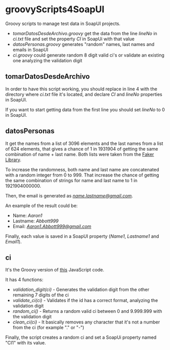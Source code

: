 # groovyScripts4SoapUI
Groovy scripts to manage test data in SoapUI projects.

- *tomarDatosDesdeArchivo.groovy* get the data from the line *lineNo* in *ci.txt* file and set the property *CI* in SoapUi with that value
- *datosPersonas.groovy* generates "random" names, last names and emails in SoapUI
- *ci.groovy* could generate random 8 digit valid ci's or validate an existing one analyzing the validation digit

## tomarDatosDesdeArchivo

In order to have this script working, you should replace *<route-to-file>* in line 4 with the directory where *ci.txt* file it's located, and declare *CI* and *lineNo* properties in SoapUI.

If you want to start getting data from the first line you should set *lineNo* to 0 in SoapUI.

## datosPersonas

It get the names from a list of 3096 elements and the last names from a list of 624 elements, that gives a chance of 1 in 1931904 of getting the same combination of name + last name. Both lists were taken from the [Faker Library](https://github.com/peterdb/faker).

To increase the randomness, both name and last name are concatenated with a random integer from 0 to 999. That increase the chance of getting the same combination of strings for name and last name to 1 in 1921904000000.

Then, the email is generated as *name.lastname@gmail.com*.

An example of the result could be:

- Name: *Aaron1*
- Lastname: *Abbott999*
- Email: *Aaron1.Abbott999@gmail.com*

Finally, each value is saved in a SoapUI property (*Name1*, *Lastname1* and *Email1*).

## ci

It's the Groovy version of [this](https://github.com/picandocodigo/ci_js) JavaScript code.

It has 4 functions:

- *validation_digit(ci)* \- Generates the validation digit from the other remaining 7 digits of the ci
- *validate_ci(ci)* \- Validates if the id has a correct format, analyzing the validation digit
- *random_ci()* \- Returns a random valid ci between 0 and 9.999.999 with the validation digit
- *clean_ci(ci)* \- It basically removes any character that it's not a number from the ci (for example "." or "-")

Finally, the script creates a random ci and set a SoapUi property named "CI1" with its value.